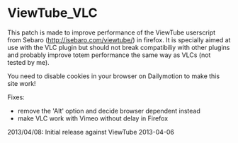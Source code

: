 ViewTube_VLC
============

This patch is made to improve performance of the ViewTube userscript from Sebaro 
(http://isebaro.com/viewtube/) in firefox.
It is specially aimed at use with the VLC plugin but should not break compatibiliy with other plugins
and probably improve totem performance the same way as VLCs (not tested by me).

You need to disable cookies in your browser on Dailymotion to make this site work!

Fixes:

- remove the 'Alt' option and decide browser dependent instead
- make VLC work with Vimeo without delay in Firefox

2013/04/08: Initial release against ViewTube 2013-04-06

